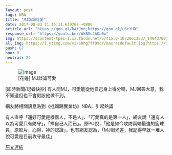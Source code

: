 ```yaml
---
layout: post
tags: NBA
title: "MJ談論可愛"
date: 2017-08-03 11:16:11.639768 +0800
article_url: "https://goo.gl/kAtJnn;https://goo.gl/uSrYHD"
response_url: "https://youtu.be//WkBSu2AQa6w"
img: https://scontent-tpe1-1.xx.fbcdn.net/v/t15.0-10/20613537_1494278013926744_5927311625919922176_n.jpg?oh=efad5e0d357a820c254fbba4b91b9107&oe=59F4AE08
all_img: https://i.ytimg.com/vi/SRhg7ffO9cY/maxresdefault.jpg;https://i.ytimg.com/vi/WkBSu2AQa6w/maxresdefault.jpg
push: 67
boo: 8
neutral: 29
---
```


<figure>
<img src="https://scontent-tpe1-1.xx.fbcdn.net/v/t15.0-10/20613537_1494278013926744_5927311625919922176_n.jpg?oh=efad5e0d357a820c254fbba4b91b9107&oe=59F4AE08" alt="image">
<figcaption>
[花邊] MJ談論可愛
</figcaption>
</figure>



[即時新聞/記者快抄] 有人問MJ，可愛能從他自己身上得分嗎，MJ回答大意，我不知道但也不會假設他做不到。

網友將相關訊息貼到《批踢踢實業坊》NBA，引起熱議

有人直呼「還好可愛是機器人，不是人」、「可愛真的是第一人」，網友說「還有人以為可愛只有防守」，「捧自己人而已」。原PO說，「他是如今攻防兩端最強的籃球員，原影片，心得，神的認證」，也有網友認為，「MJ眼光差，我記得早就一堆人說可愛是目前攻守最佳」

<a href = "https://www.ptt.cc/bbs/NBA/M.1501719287.A.1B1.html">原文連結</a>

